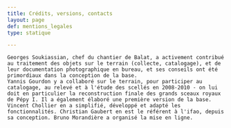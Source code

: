 ```yaml
---
title: Crédits, versions, contacts
layout: page
def: mentions_legales
type: statique

---
```

	Georges Soukiassian, chef du chantier de Balat, a activement contribué au traitement des objets sur le terrain (collecte, catalogage), et de leur documentation photographique en bureau, et ses conseils ont été primordiaux dans la conception de la base.
	Yannis Gourdon y a collaboré sur le terrain, pour participer au catalogage, au relevé et à l'étude des scellés en 2008-2010 - on lui doit en particulier la reconstruction finale des grands sceaux royaux de Pépy I. Il a également élaboré une première version de la base. Vincent Chollier en a simplifié, développé et adapté les fonctionnalités. Christian Gaubert en est le référent à l'ifao, depuis sa conception. Bruno Morandière a organisé la mise en ligne.
